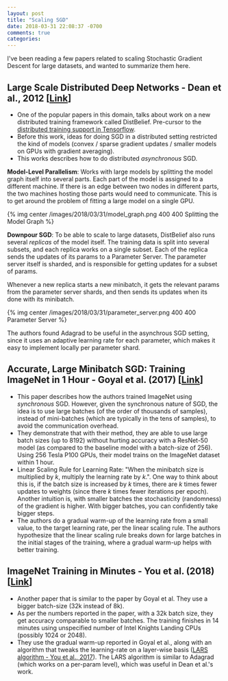 ```yaml
---
layout: post
title: "Scaling SGD"
date: 2018-03-31 22:08:37 -0700
comments: true
categories:
---
```

I've been reading a few papers related to scaling Stochastic Gradient Descent for large datasets, and wanted to summarize them here.

## Large Scale Distributed Deep Networks - Dean et al., 2012 [<a href="https://static.googleusercontent.com/media/research.google.com/en//archive/large_deep_networks_nips2012.pdf" target="_blank">Link</a>]
* One of the popular papers in this domain, talks about work on a new distributed training framework called DistBelief. Pre-cursor to the <a href="https://research.googleblog.com/2016/04/announcing-tensorflow-08-now-with.html" target="_blank">distributed training support in Tensorflow</a>.
* Before this work, ideas for doing SGD in a distributed setting restricted the kind of models (convex / sparse gradient updates / smaller models on GPUs with gradient averaging).
* This works describes how to do distributed *asynchronous* SGD.

**Model-Level Parallelism**: Works with large models by splitting the model graph itself into several parts. Each part of the model is assigned to a different machine. If there is an edge between two nodes in different parts, the two machines hosting those parts would need to communicate. This is to get around the problem of fitting a large model on a single GPU.

{% img center /images/2018/03/31/model_graph.png 400 400 Splitting the Model Graph %}

**Downpour SGD**: To be able to scale to large datasets, DistBelief also runs several _replicas_ of the model itself. The training data is split into several subsets, and each replica works on a single subset. Each of the replica sends the updates of its params to a Parameter Server. The parameter server itself is sharded, and is responsible for getting updates for a subset of params.

Whenever a new replica starts a new minibatch, it gets the relevant params from the parameter server shards, and then sends its updates when its done with its minibatch.

{% img center /images/2018/03/31/parameter_server.png 400 400 Parameter Server %}

The authors found Adagrad to be useful in the asynchrous SGD setting, since it uses an adaptive learning rate for each parameter, which makes it easy to implement locally per parameter shard.

## Accurate, Large Minibatch SGD: Training ImageNet in 1 Hour - Goyal et al. (2017) [<a href="https://arxiv.org/pdf/1706.02677.pdf" target="_blank">Link</a>]
* This paper describes how the authors trained ImageNet using _synchronous_ SGD. However, given the synchronous nature of SGD, the idea is to use large batches (of the order of thousands of samples), instead of mini-batches (which are typically in the tens of samples), to avoid the communication overhead.
* They demonstrate that with their method, they are able to use large batch sizes (up to 8192) without hurting accuracy with a ResNet-50 model (as compared to the baseline model with a batch-size of 256). Using 256 Tesla P100 GPUs, their model trains on the ImageNet dataset within 1 hour.
* Linear Scaling Rule for Learning Rate: "When the minibatch size is multiplied by $k$, multiply the learning rate by $k$.". One way to think about this is, if the batch size is increased by $k$ times, there are $k$ times fewer updates to weights (since there $k$ times fewer iterations per epoch). Another intuition is, with smaller batches the stochasticity (randomness) of the gradient is higher. With bigger batches, you can confidently take bigger steps.
* The authors do a gradual warm-up of the learning rate from a small value, to the target learning rate, per the linear scaling rule. The authors hypothesize that the linear scaling rule breaks down for large batches in the initial stages of the training, where a gradual warm-up helps with better training.


## ImageNet Training in Minutes - You et al. (2018) [<a href="https://arxiv.org/pdf/1709.05011.pdf" target="_blank">Link</a>]
* Another paper that is similar to the paper by Goyal et al. They use a bigger batch-size (32k instead of 8k).
* As per the numbers reported in the paper, with a 32k batch size, they get accuracy comparable to smaller batches. The training finishes in 14 minutes using unspecified number of Intel Knights Landing CPUs (possibly 1024 or 2048).
* They use the gradual warm-up reported in Goyal et al., along with an algorithm that tweaks the learning-rate on a layer-wise basis (<a href="https://arxiv.org/pdf/1708.03888.pdf" target="_blank">LARS algorithm - You et al., 2017</a>). The LARS algorithm is similar to Adagrad (which works on a per-param level), which was useful in Dean et al.'s work.
